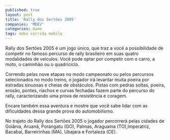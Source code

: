 ```yaml
---
published: true
layout: post
title: 'Rally dos Sertões 2005'
companies: 'MDEV'
categories: Game
tags: mdev corrida mobile
---
```

Rally dos Sertões 2005 é um jogo único, que traz a você a possibilidade de competir no famoso percurso de rally brasileiro em suas quatro modalidades de veículos. Você pode optar por competir com o carro, a moto, o caminhão ou o quadriciclo.

Correndo pelas nove etapas no modo campeonato ou pelos percursos selecionados no modo treino, o jogador irá levantar muita poeira por estradas sinuosas e cheias de obstáculos. Pistas com pedras soltas, poeira, erosão, pontes, riachos e curvas fechadas fazem parte do percurso do rally, caracterizando uma prova de resistência e coragem.

Encare também essa aventura e mostre que você sabe lidar com as dificuldades dessa grande prova do automobilismo.

No trajeto do Rally dos Sertões 2005 o jogador percorrerá pelas cidades de Goiânia, Aruanã, Porangatu (GO), Palmas, Araguaína (TO),Imperatriz, Bacabal, Barreirinhas (MA), Ubajara e Fortaleza (CE).
